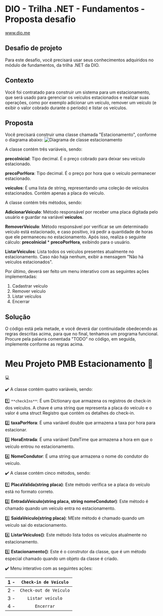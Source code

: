 # DIO - Trilha .NET - Fundamentos - Proposta desafio
www.dio.me

## Desafio de projeto
Para este desafio, você precisará usar seus conhecimentos adquiridos no módulo de fundamentos, da trilha .NET da DIO.

## Contexto
Você foi contratado para construir um sistema para um estacionamento, que será usado para gerenciar os veículos estacionados e realizar suas operações, como por exemplo adicionar um veículo, remover um veículo (e exibir o valor cobrado durante o período) e listar os veículos.

## Proposta
Você precisará construir uma classe chamada "Estacionamento", conforme o diagrama abaixo:
![Diagrama de classe estacionamento](diagrama_classe_estacionamento.png)

A classe contém três variáveis, sendo:

**precoInicial**: Tipo decimal. É o preço cobrado para deixar seu veículo estacionado.

**precoPorHora**: Tipo decimal. É o preço por hora que o veículo permanecer estacionado.

**veiculos**: É uma lista de string, representando uma coleção de veículos estacionados. Contém apenas a placa do veículo.

A classe contém três métodos, sendo:

**AdicionarVeiculo**: Método responsável por receber uma placa digitada pelo usuário e guardar na variável **veiculos**.

**RemoverVeiculo**: Método responsável por verificar se um determinado veículo está estacionado, e caso positivo, irá pedir a quantidade de horas que ele permaneceu no estacionamento. Após isso, realiza o seguinte cálculo: **precoInicial** * **precoPorHora**, exibindo para o usuário.

**ListarVeiculos**: Lista todos os veículos presentes atualmente no estacionamento. Caso não haja nenhum, exibir a mensagem "Não há veículos estacionados".

Por último, deverá ser feito um menu interativo com as seguintes ações implementadas:
1. Cadastrar veículo
2. Remover veículo
3. Listar veículos
4. Encerrar


##  Solução 
O código está pela metade, e você deverá dar continuidade obedecendo as regras descritas acima, para que no final, tenhamos um programa funcional. Procure pela palavra comentada "TODO" no código, em seguida, implemente conforme as regras acima.

# Meu Projeto PMB Estacionamento :blue_car:
:computer:

:heavy_check_mark: A classe contém quatro variáveis, sendo:

:one:
`**checkIns**`: É um Dictionary que armazena os registros de check-in dos veículos. A chave é uma string que representa a placa do veículo e o valor é uma struct Registro que contém os detalhes do check-in.

:two:
**taxaPorHora**: É uma variável double que armazena a taxa por hora para estacionar.

:three:
**HoraEntrada**: É uma variável DateTime que armazena a hora em que o veículo entrou no estacionamento.

:four:
**NomeCondutor**: É uma string que armazena o nome do condutor do veículo.


:heavy_check_mark: A classe contém cinco métodos, sendo:

:one:
**PlacaValida(string placa)**:  Este método verifica se a placa do veículo está no formato correto.

:two:
**EntradaVeiculo(string placa, string nomeCondutor)**: Este método é chamado quando um veículo entra no estacionamento.

:three:
**SaidaVeiculo(string placa)**: MEste método é chamado quando um veículo sai do estacionamento.

:four:
**ListarVeiculos()**:  Este método lista todos os veículos atualmente no estacionamento.

:five:
**Estacionamento()**:  Este é o construtor da classe, que é um método especial chamado quando um objeto da classe é criado.

:heavy_check_mark: Menu interativo com as seguintes ações:

| 1 -   | `Check-in de Veículo` |
| :---: | :---:                 |
| 2 -   | `Check-out de Veículo`|
| 3 -   | `Listar veículo`      |
| 4 -   | `Encerrar`            |